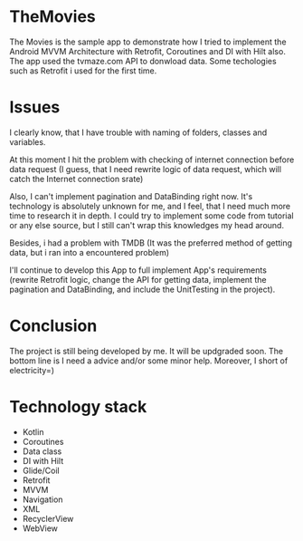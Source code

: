 # TheMovies
The Movies is the sample app to demonstrate how I tried to implement the Android MVVM Architecture with Retrofit, Coroutines and DI with Hilt also.
The app used the tvmaze.com  API to donwload data. Some techologies such as  Retrofit i used for the first time. 

# Issues
I clearly know, that I have trouble with naming of folders, classes and variables.
 
At this moment I hit the problem with checking of internet connection before data request (I guess, that I need rewrite logic of data request, which will catch the Internet connection srate)
 
Also, I can't implement pagination and DataBinding right now. It's technology is absolutely unknown for me, and I feel, that I need much more time to research it in depth. 
I could try to implement some code from tutorial or any else source, but I still can't wrap this knowledges my head around.
 
Besides, i had a problem with TMDB (It was the preferred method of getting data, but i ran into a encountered problem)

I'll continue to develop this App to full implement App's requirements (rewrite Retrofit logic, change the API for getting data, implement the pagination and DataBinding, and include the UnitTesting in the project).

# Conclusion
The project is still being developed by me. It will be updgraded soon. The bottom line is I need a advice and/or some minor help. Moreover, I short of electricity=)

# Technology stack
- Kotlin
- Coroutines
- Data class
- DI with Hilt
- Glide/Coil
- Retrofit
- MVVM
- Navigation
- XML
- RecyclerView
- WebView
